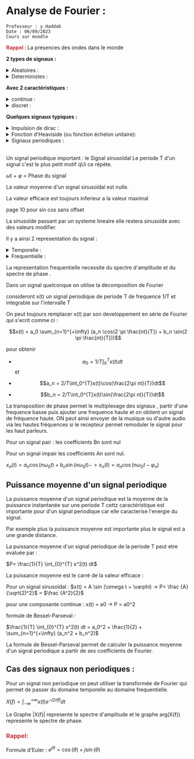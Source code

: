 [comment]: # (Initialisation des couleurs et autres styles)
<style>
r { color: #c42f3c }
o { color: Orange }
g { color: #019d00}
bl { color: #0100c8}
</style> 

# Analyse de Fourier : 
```
Professeur : y.Haddab
Date : 06/09/2023
Cours sur moodle
```
<r><b>Rappel : </b></r>
La presences des ondes dans le monde 


<b>2 types de signaux : </b>


<details><summary> Aleatoires : </summary>
Ne peux pas etres predit : <u>bruit</u>
</details>

<details><summary> Deterministes : </summary> evolution dans le temps peut etre predite : <u>sinusoidale</u>
</details>

<b>Avec 2 caractéristiques :</b>

<details><summary> continue : </summary> 
La valeur peut etre determiner a tout les instants 
</details>
<details> <summary> discret : 
</summary>
La valeur n'est pas connu a tout les instants
</details>

<b>Quelques signaux typiques :</b>

<details> <summary>Impulsion de dirac : </summary> 
Signal non réalisbale (mais on peut s'en approcher). Modeliser par une signal porte avec pour largeur tends vers 0 et pour amplitude tends vers l'infini. bref mais fort en energie.  
</details>
<details> <summary> Fonction d'Heaviside (ou fonction échelon unitaire):   </summary>
nul pour les temps negatif et 1 pour les temps positif.

</details> 

<details><summary> Signaux periodiques : </summary>
Signaux répétitifs ( a chaque periode T) :

Sinus , Triangle , Rectangle , dent de scie etc ... 

</details>
<br>

Un signal periodique important : le Signal sinusoïdal 
Le periode T d'un signal c'est le plus petit motif qUi ce répète.

$\omega$t + $\varphi$ = Phase du signal

La valeur moyenne d'un signal sinusoïdal est nulle. 

La valeur efficace est toujours inferieur a la valeur maximal 

page 10 pour sin cos sans offset 

La sinusoïde passant par un systeme lineaire elle restera sinusoïde avec des valeurs modifier. 

Il y a ainsi 2 representation du signal : 

<details><summary>Temporelle :  </summary>
Evolution en fonction du temps
</details>

<details><summary>Frequentielle  :  </summary>
Evolution en fonction de la fréquence
</details>

La representation frequentielle necessite du spectre d'amplitude et du spectre de phase .

Dans un signal quelconque on utilise la décomposition de Fourier 

consideront x(t) un signal periodique de periode T de frequence 1/T et integrable sur l'intervalle T

On peut toujours remplacer x(t) par son developpement en série de Fourier qui s'ecrit comme ci : 

$$x(t) = a_0 \sum_{n=1}^{+\infty} (a_n \cos(2 \pi \frac{nt}{T}) + b_n \sin(2 \pi \frac{nt}{T}))$$

pour obtenir
* $$a_0 = 1/T \int_0^{T}x(t)dt$$
et 


* $$a_n = 2/T\int_0^{T}x(t)\cos(\frac{2\pi nt}{T})dt$$

* $$b_n = 2/T\int_0^{T}x(t)\sin(\frac{2\pi nt}{T})dt$$

La transposition de phase permet le multiplexage des signaux , partir d'une frequence basse puis ajouter une frequence haute et on obtient un signal de fréquence haute. ON peut ainsi envoyer de la musique ou d'autre audio via les hautes fréquences si le recepteur  permet remoduler le signal pour les haut parleurs. 

Pour un signal pair : les coefficients Bn sont nul 

Pour un signal impair les coefficients An sont nul.

$x_n(t) = a_n\cos(n\omega_0t) + b_n\sin(n\omega_0t)  ->  x_n(t) = a_n\cos(n\omega_0t - \varphi_n)$

## Puissance moyenne d'un signal periodique

La puissance moyenne d'un signal periodique est la moyenne de la puissance instantanée sur une periode T cettz caractéristique est importante pour d'un signal periodique car elle caracterise l'energie du signal.

Par exemple plus la puissance moyenne est importante plus le signal est a une grande distance.

La puissance moyenne d'un signal periodique de la periode T peut etre evaluée par : 

$P= \frac{1}{T} \int_{0}^{T} x^2(t) dt$

La puissance moyenne est le carré de la valeur efficace : 

Pour un signal sinusoïdal : $x(t) = A \sin (\omega t + \varphi) -> P= \frac {A} {\sqrt(2)^2}$ = $\frac {A^2}{2}$

pour une composante continue : x(t) = a0 -> P = a0^2

formule de Bessel-Parseval :

$\frac{1}{T} \int_{0}^{T} x^2(t) dt = a_0^2 + \frac{1}{2} + \sum_{n=1}^{+\infty} (a_n^2 + b_n^2)$

La formule de Bessel-Parseval permet de calculer la puissance moyenne d'un signal periodique a partir de ses coefficients de Fourier.

## Cas des signaux non periodiques :

Pour un signal non periodique on peut utiliser la transformée de Fourier qui permet de passer du domaine temporelle au domaine frequentielle.

$X(f)=\int_{-\infty}^{+\infty} x(t) e^{-j2\pi ft} dt$

Le Graphe |X(f)| represente le spectre d'amplitude et le graphe arg(X(f)) represente le spectre de phase.

### <r> Rappel: </r>
Formule d'Euler : 
$e^{j\theta} = \cos(\theta) + j\sin(\theta)$



